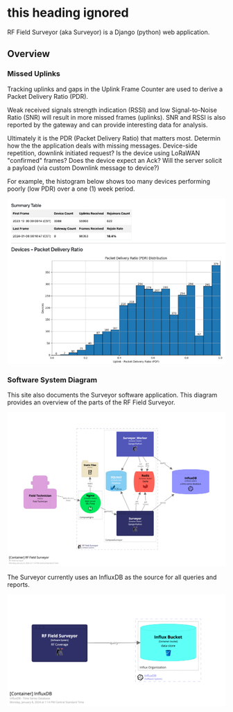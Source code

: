 # this heading ignored

RF Field Surveyor (aka Surveyor) is a Django (python) web application.

## Overview

### Missed Uplinks

Tracking uplinks and gaps in the Uplink Frame Counter are used to derive a Packet Delivery Ratio (PDR).

Weak received signals strength indication (RSSI) and low Signal-to-Noise Ratio (SNR) will result in more missed frames (uplinks). SNR and RSSI is also reported by the gateway and can provide interesting data for analysis. 

Ultimately it is the PDR (Packet Delivery Ratio) that matters most. Determin how the the application deals with missing messages. Device-side repetition, downlink initiated request? Is the device using LoRaWAN "confirmed" frames? Does the device expect an Ack? Will the server solicit a payload (via custom Downlink message to device?)

For example, the histogram below shows too many devices performing poorly (low PDR) over a one (1) week period.

![Surveyor Bucket Devices - PDR Histogram](images/surveyor_pdr.png)

### Software System Diagram

This site also documents the Surveyor software application. This diagram provides an overview of the parts of the RF Field Surveyor.

![RF Field Surveyor - Software Block Diagram (Containers)](diagrams/structurizr-1-RFFieldSurveyor.png)

The Surveyor currently uses an InfluxDB as the source for all queries and reports.

![RF Field Surveyor - Queries a Measurement inside a InfluxDB Bucket inside an Organization](diagrams/structurizr-1-InfluxDB.png)
